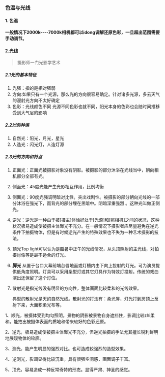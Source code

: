### 色温与光线

#### 1. 色温

**一般情况下2000k----7000k相机都可以idong调解还原色彩，一旦超出范围需要手动调节。**

#### 2.光线

> 摄影师一门光影学艺术

##### 2.1光的基本特征

1. 光强：指的是相对强弱
2. 方向:如果只有一个光源，那么光的方向很容易确定。针对诸多光源，多云天气的漫射光方向不太好确定
3. 色彩：光线颜色不同 光源不同色彩也就不同，阳光本身的色彩也会随时间推移受到大气层的影响

##### 2.2光的种类

1. 自然光：阳光，月光，星光
2. 人造光：闪光灯，人造灯源

##### 2.3光的方向和特点

1. 正面光：正面光被摄影对象没有阴影。被摄影的部分沐浴在光线当中，朝向相机部分全部有光。

2. 侧面光：45度光能产生光影相互作用，比例均衡

3. 侧面光：90度光强调明暗对比性，突出戏剧性。被摄影的部分朝向光线的一部分沐浴在强光下，而背光的部分埋在黑暗中。阴暗深重强烈 。这种光叫做正侧光。

4. 逆光：逆光是一种由于被[摄主]体恰好处于[光源]和[照相机]之间的状况，这种状况极易造成使被摄主体曝光不充分。在一般情况下摄影者应尽量避免在逆光条件下拍摄物体，但是有时候逆光产生的特殊效果也不失为一种艺术摄影的技法。

5. 顶光Top light可以认为是酷暑中正午的光线情况，从头顶照射的主光线，对拍摄肖像等是最不适合的灯光。

6. **脚光** 从置于台口大幕前端台唇地面或灯槽内由下向上投射的灯光。可为演员提供低角度照明。灯具可以采用条型灯或其它灯具作为特效灯投射。传统的戏曲演出还保留了这个灯位。

7. 散射光是指光线没有明显的方向性，整体画面比较柔和的光线效果。

   典型的散射光是天的自然光线。散射光的打法有：柔光屏，灯光打到房顶上反射下来，大面积柔光布等。

1、顺光，被摄体受到均匀照明，景物的阴影被景物自身遮挡住，影调比较zhi柔和。能拍出被摄体表面的质地和带来较好的色彩还原。

2、逆光，极易造成使被摄主体曝光不充分，但逆光拍摄的手法尤其擅长锐利鲜明地展现物体的轮廓。

3、测光，能产生明显的强烈对比。也可造成较强烈的造型效果。

4、逆测光，影调显得比较沉重。具有很强空间感，画面调子丰富。

5、顶光，容易造成一种反常奇特的形态。显得严肃、神圣的感觉。